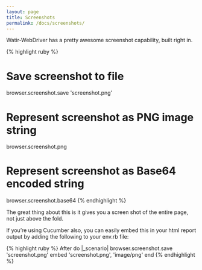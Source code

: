 ```yaml
---
layout: page
title: Screenshots
permalink: /docs/screenshots/
---
```


Watir-WebDriver has a pretty awesome screenshot capability, built right in.

{% highlight ruby %}
# Save screenshot to file
browser.screenshot.save 'screenshot.png'

# Represent screenshot as PNG image string
browser.screenshot.png

# Represent screenshot as Base64 encoded string
browser.screenshot.base64
{% endhighlight %}

The great thing about this is it gives you a screen shot of the entire page, not just above the fold.

If you’re using Cucumber also, you can easily embed this in your html report output by adding the following to your env.rb file:

{% highlight ruby %}
After do |_scenario|
  browser.screenshot.save 'screenshot.png'
  embed 'screenshot.png', 'image/png'
end
{% endhighlight %}
